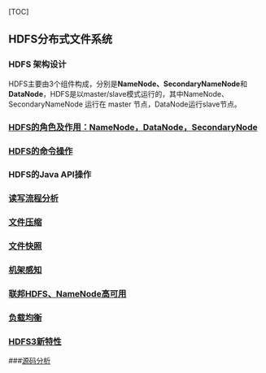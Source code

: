 [TOC]

## HDFS分布式文件系统

### HDFS 架构设计

HDFS主要由3个组件构成，分别是**NameNode、SecondaryNameNode**和**DataNode**，HDFS是以master/slave模式运行的，其中NameNode、SecondaryNameNode 运行在 master 节点，DataNode运行slave节点。

### [HDFS的角色及作用：NameNode，DataNode，SecondaryNode](https://blog.csdn.net/suifeng3051/article/details/48548341)

### [HDFS的命令操作](https://segmentfault.com/a/1190000002672666#articleHeader0)

### HDFS的Java API操作

### [读写流程分析](https://blog.csdn.net/qq_20641565/article/details/53328279)

### [文件压缩](https://blog.csdn.net/yu0_zhang0/article/details/79524842)

### [文件快照](https://blog.csdn.net/Androidlushangderen/article/details/51282612)

### [机架感知](https://www.jianshu.com/p/372d25352d3a)

### [联邦HDFS、NameNode高可用](https://blog.csdn.net/qq_43295093/article/details/86531438)

### [负载均衡](https://www.cnblogs.com/BYRans/p/5128162.html)

### [HDFS3新特性](https://blog.csdn.net/weixin_39478115/article/details/78889337)

###[源码分析](https://blog.csdn.net/Androidlushangderen/column/info/hadoop-hdfs)








